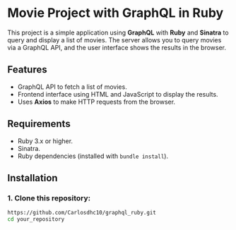 # Movie Project with GraphQL in Ruby

This project is a simple application using **GraphQL** with **Ruby** and **Sinatra** to query and display a list of movies. The server allows you to query movies via a GraphQL API, and the user interface shows the results in the browser.

## Features

- GraphQL API to fetch a list of movies.
- Frontend interface using HTML and JavaScript to display the results.
- Uses **Axios** to make HTTP requests from the browser.

## Requirements

- Ruby 3.x or higher.
- Sinatra.
- Ruby dependencies (installed with `bundle install`).

## Installation

### 1. Clone this repository:

```bash
https://github.com/Carlosdhc10/graphql_ruby.git
cd your_repository
